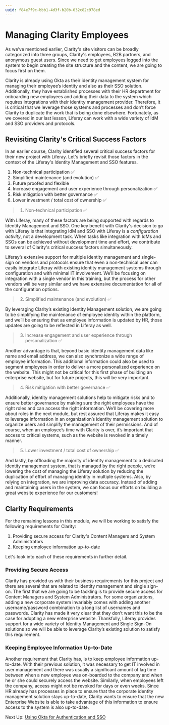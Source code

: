 ```yaml
---
uuid: f84e7f9c-bbb1-4d3f-b20b-032c82c978ed
---
```


# Managing Clarity Employees

As we’ve mentioned earlier, Clarity's site visitors can be broadly categorized into three groups, Clarity's employees, B2B partners, and anonymous guest users. Since we need to get employees logged into the system to begin creating the site structure and the content, we are going to focus first on them.

Clarity is already using Okta as their identity management system for managing their employee’s identity and also as their SSO solution. Additionally, they have established processes with their HR department for onboarding new employees and adding their data to the system which requires integrations with their identity management provider. Therefore, it is critical that we leverage those systems and processes and don’t force Clarity to duplicate the work that is being done elsewhere. Fortunately, as we covered in our last lesson, Liferay can work with a wide variety of IdM and SSO providers and protocols.

## Revisiting Clarity's Critical Success Factors

In an earlier course, Clarity identified several critical success factors for their new project with Liferay. Let's briefly revisit those factors in the context of the Liferay's Identity Management and SSO features.

1. Non-technical participation &#x2705;
1. Simplified maintenance (and evolution) &#x2705;
1. Future proofed and flexible
1. Increase engagement and user experience through personalization &#x2705;
1. Risk mitigation with better governance &#x2705;
1. Lower investment / total cost of ownership &#x2705;

> 1. Non-technical participation &#x2705;

With Liferay, many of these factors are being supported with regards to Identity Management and SSO. One key benefit with Clarity's decision to go with Liferay is that integrating IdM and SSO with Liferay is a *configuration activity*, not a development task. When tasks like integration with IdMs and SSOs can be achieved without development time and effort, we contribute to several of Clarity's critical success factors simultaneously.

Liferay’s extensive support for multiple identity management and single-sign on vendors and protocols ensure that even a non-technical user can easily integrate Liferay with existing identity management systems through configuration and with minimal IT involvement. We’ll be focusing on integration with a single vendor in this training, but the process for other vendors will be very similar and we have extensive documentation for all of the configuration options.

> 2. Simplified maintenance (and evolution) &#x2705;

By leveraging Clarity’s existing Identity Management solution, we are going to be simplifying the maintenance of employee identity within the platform, and we’ll be ensuring that as employee information is updated by HR, those updates are going to be reflected in Liferay as well.

> 3. Increase engagement and user experience through personalization &#x2705;

Another advantage is that, beyond basic identity management data like name and email address, we can also synchronize a wide range of employee information. This additional information could also be used to segment employees in order to deliver a more personalized experience on the website. This might not be critical for this first phase of building an enterprise website, but for future projects, this will be very important.

> 4. Risk mitigation with better governance &#x2705;

Additionally, identity management solutions help to mitigate risks and to ensure better governance by making sure the right employees have the right roles and can access the right information. We’ll be covering more about roles in the next module, but rest assured that Liferay makes it easy to leverage information in an organization’s identity management solution to organize users and simplify the management of their permissions. And of course, when an employee’s time with Clarity is over, it’s important that access to critical systems, such as the website is revoked in a timely manner.

> 5. Lower investment / total cost of ownership &#x2705;

And lastly, by offloading the majority of identity management to a dedicated identity management system, that is managed by the right people, we’re lowering the cost of managing the Liferay solution by reducing the duplication of effort of managing identity in multiple systems. Also, by relying on integration, we are improving data accuracy. Instead of adding and maintaining users in the system, we can focus our efforts on building a great website experience for our customers!

## Clarity Requirements

For the remaining lessons in this module, we will be working to satisfy the following requirements for Clarity:

1. Providing secure access for Clarity's Content Managers and System Administrators
1. Keeping employee information up-to-date

Let's look into each of these requirements in further detail.

### Providing Secure Access

Clarity has provided us with their business requirements for this project and there are several that are related to identity management and single sign-on. The first that we are going to be tackling is to provide secure access for Content Managers and System Administrators. For some organizations, adding a new corporate system invariably comes with adding another username/password combination to a long list of usernames and passwords. Clarity has made it very clear that they don’t want this to be the case for adopting a new enterprise website. Thankfully, Liferay provides support for a wide variety of Identity Management and Single Sign-On solutions so we will be able to leverage Clarity’s existing solution to satisfy this requirement.

### Keeping Employee Information Up-to-Date

Another requirement that Clarity has, is to keep employee information up-to-date. With their previous solution, it was necessary to get IT involved in user management and there was usually a significant amount of lag time between when a new employee was on-boarded to the company and when he or she could securely access the website. Similarly, when employees left the company, access might not be revoked for days or even weeks. Since HR already has processes in place to ensure that the corporate identity management solution stays up-to-date, Clarity wants to ensure that the new Enterprise Website is able to take advantage of this information to ensure access to the system is also up-to-date.

Next Up: [Using Okta for Authentication and SSO](./using-okta-for-authentication-and-sso.md)
